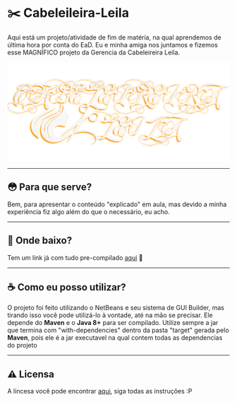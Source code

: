 # ✂️ Cabeleileira-Leila
Aqui está um projeto/atividade de fim de matéria, na qual aprendemos de última hora por conta do EaD. Eu e minha amiga nos juntamos e fizemos esse MAGNÍFICO projeto da Gerencia da Cabeleireira Leila.

![Logo](https://github.com/JDaltonLins/Gerencia-Leila/blob/main/src/main/resources/assets/logo.png)

----
##  😳 Para que serve?
Bem, para apresentar o conteúdo "explicado" em aula, mas devido a minha experiência fiz algo além do que o necessário, eu acho.

----
## 💾 Onde baixo?
Tem um link já com tudo pre-compilado [aqui](https://github.com/JDaltonLins/Gerencia-Leila/releases "aqui") 🌟

----
## ☕ Como eu posso utilizar?
O projeto foi feito utilizando o NetBeans e seu sistema de GUI Builder, mas tirando isso você pode utilizá-lo à vontade, até na mão se precisar.
Ele depende do **Maven** e o **Java 8+** para ser compilado.
Utilize sempre a jar que termina com "with-dependencies" dentro da pasta "target" gerada pelo **Maven**, pois ele é a jar executavel na qual contem todas as dependencias do projeto

----
## ⚠️ Licensa
A lincesa você pode encontrar [aqui](https://github.com/JDaltonLins/Gerencia-Leila/blob/main/LICENSE "aqui"), siga todas as instruções :P

